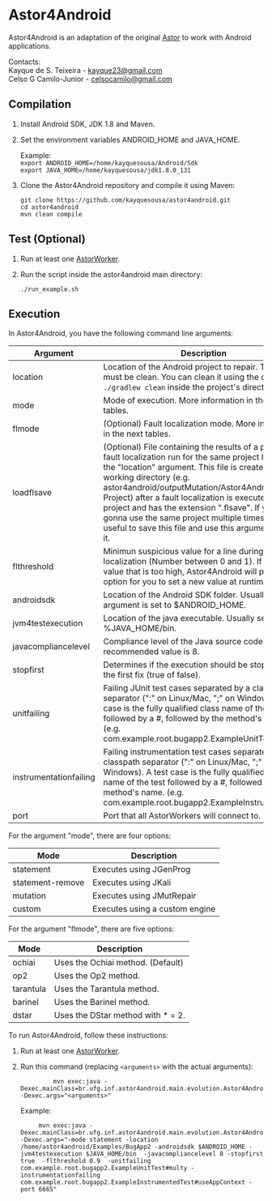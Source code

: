 # Astor4Android
Astor4Android is an adaptation of the original [Astor](https://github.com/SpoonLabs/astor) to work with Android applications.

Contacts:  
Kayque de S. Teixeira - kayque23@gmail.com  
Celso G Camilo-Junior - celsocamilo@gmail.com  


## Compilation

1. Install Android SDK, JDK 1.8 and Maven.

2. Set the environment variables ANDROID_HOME and JAVA_HOME.  
	
	Example:  
	`export ANDROID_HOME=/home/kayquesousa/Android/Sdk`  
	`export JAVA_HOME=/home/kayquesousa/jdk1.8.0_131`  

4. Clone the Astor4Android repository and compile it using Maven:
	
	`git clone https://github.com/kayquesousa/astor4android.git`  
	`cd astor4android`  
	`mvn clean compile`  

## Test (Optional)

1. Run at least one [AstorWorker](https://github.com/kayquesousa/astorworker).

2. Run the script inside the astor4android main directory:

	`./run_example.sh`  

## Execution

In Astor4Android, you have the following command line arguments:

| Argument | Description |
| --- | --- |
| location | Location of the Android project to repair. The project must be clean. You can clean it using the command `./gradlew clean` inside the project's directory. |
| mode | Mode of execution. More information in the next tables. |
| flmode | (Optional) Fault localization mode. More information in the next tables. |
| loadflsave | (Optional) File containing the results of a previous fault localization run for the same project listed at the "location" argument. This file is created at the working directory (e.g. astor4android/outputMutation/Astor4AndroidMain-Project) after a fault localization is executed on a project and has the extension ".flsave". If you're gonna use the same project multiple times, it's useful to save this file and use this argument to load it. |
| flthreshold | Minimun suspicious value for a line during fault localization (Number between 0 and 1). If you set a value that is too high, Astor4Android will prompt an option for you to set a new value at runtime. |
| androidsdk | Location of the Android SDK folder. Usually this argument is set to $ANDROID_HOME. |
| jvm4testexecution | Location of the java executable. Usually set to %JAVA_HOME/bin. |
| javacompliancelevel | Compliance level of the Java source code. The recommended value is 8. |
| stopfirst | Determines if the execution should be stopped after the first fix (true of false). |
| unitfailing | Failing JUnit test cases separated by a classpath separator (":" on Linux/Mac, ";" on Windows). A test case is the fully qualified class name of the test followed by a #, followed by the method's name. (e.g. com.example.root.bugapp2.ExampleUnitTest#multy) |
| instrumentationfailing | Failing instrumentation test cases separated by a classpath separator (":" on Linux/Mac, ";" on Windows). A test case is the fully qualified class name of the test followed by a #, followed by the method's name. (e.g. com.example.root.bugapp2.ExampleInstru#use) |
| port | Port that all AstorWorkers will connect to. |


For the argument "mode", there are four options:

| Mode | Description |
| --- | --- |
| statement | Executes using JGenProg |
| statement-remove | Executes using JKali |
| mutation | Executes using JMutRepair |
| custom | Executes using a custom engine |


For the argument "flmode", there are five options:

| Mode | Description |
| --- | --- |
| ochiai | Uses the Ochiai method. (Default) |
| op2 | Uses the Op2 method. |
| tarantula | Uses the Tarantula method. |
| barinel | Uses the Barinel method. |
| dstar | Uses the DStar method with * = 2. |


To run Astor4Android, follow these instructions:  

1. Run at least one [AstorWorker](https://github.com/kayquesousa/astorworker).

2. Run this command (replacing `<arguments>` with the actual arguments):

   				mvn exec:java -Dexec.mainClass=br.ufg.inf.astor4android.main.evolution.Astor4AndroidMain -Dexec.args="<arguments>"

   Example:  

			mvn exec:java -Dexec.mainClass=br.ufg.inf.astor4android.main.evolution.Astor4AndroidMain -Dexec.args="-mode statement -location /home/astor4android/Examples/BugApp2 -androidsdk $ANDROID_HOME -jvm4testexecution $JAVA_HOME/bin  -javacompliancelevel 8 -stopfirst true  -flthreshold 0.9  -unitfailing com.example.root.bugapp2.ExampleUnitTest#multy -instrumentationfailing com.example.root.bugapp2.ExampleInstrumentedTest#useAppContext -port 6665"
  
